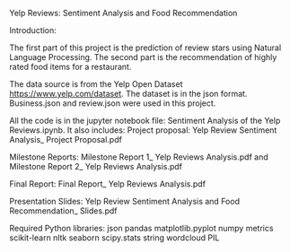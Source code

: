 Yelp Reviews: Sentiment Analysis and Food Recommendation

Introduction:

The first part of this project is the prediction of review stars using Natural Language Processing. The second part is the recommendation of highly rated food items for a restaurant.

The data source is from the Yelp Open Dataset https://www.yelp.com/dataset. The dataset is in the json format. Business.json and review.json were used in this project. 

All the code is in the jupyter notebook file: Sentiment Analysis of the Yelp Reviews.ipynb. 
It also includes:
Project proposal: Yelp Review Sentiment Analysis_ Project Proposal.pdf

Milestone Reports: Milestone Report 1_ Yelp Reviews Analysis.pdf and Milestone Report 2_ Yelp Reviews Analysis.pdf

Final Report: Final Report_ Yelp Reviews Analysis.pdf

Presentation Slides: Yelp Review Sentiment Analysis and Food Recommendation_ Slides.pdf

Required Python libraries:
json
pandas
matplotlib.pyplot
numpy
metrics
scikit-learn
nltk
seaborn
scipy.stats
string
wordcloud
PIL
